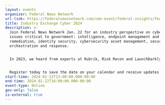 ```yaml
---
layout: events
organizer: Federal News Network
url-link: https://federalnewsnetwork.com/cme-event/federal-insights/federal-news-networks-industry-exchange-cyber-2024/
title: Industry Exchange Cyber 2024
description: >-
  Join Federal News Network Jan. 22 for an industry perspective on cybersecurity
  issues critical to government: intelligence, endpoint management and
  remediation, identity security, cybersecurity asset management, security
  orchestration and response.


  In 2023, we heard from experts at Rubrik, Risk Recon and LaunchDarkly. Our 2024 exchange will bring new perspectives, insights and solutions from ExtraHop, iProov, Tanium, Cisco and others.


  Register today to save the date on your calendar and receive updates on who else will be sharing their cyber knowhow with the Federal Drive’s Tom Temin!
start-time: 2024-01-22T13:00:00.000-00:00
end-time: 2024-01-22T16:00:00.000-00:00
event-type: Online
gov-only: false
is-external: true
---
```

